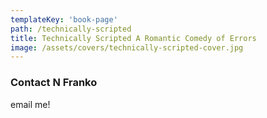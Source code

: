 ```yaml
---
templateKey: 'book-page'
path: /technically-scripted
title: Technically Scripted A Romantic Comedy of Errors
image: /assets/covers/technically-scripted-cover.jpg
---
```

### Contact N Franko

email me!